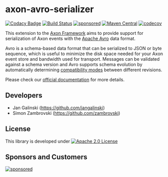 # axon-avro-serializer

[![Codacy Badge](https://api.codacy.com/project/badge/Grade/e5518754d4fd4eea80ef02a95be59486)](https://app.codacy.com/gh/holixon/axon-avro-serializer?utm_source=github.com&utm_medium=referral&utm_content=holixon/axon-avro-serializer&utm_campaign=Badge_Grade_Settings)
[![Build Status](https://github.com/holixon/axon-avro-serializer/workflows/Development%20branches/badge.svg)](https://github.com/holixon/axon-avro-serializer/actions)
[![sponsored](https://img.shields.io/badge/sponsoredBy-Holisticon-RED.svg)](https://holisticon.de/)
[![Maven Central](https://maven-badges.herokuapp.com/maven-central/io.holixon.axon.avro/axon-avro-serializer/badge.svg)](https://maven-badges.herokuapp.com/maven-central/io.holixon.axon.avro/axon-avro-serializer)
[![codecov](https://codecov.io/gh/holixon/axon-avro-serializer/branch/develop/graph/badge.svg?token=ZKDNW1QJ1Y)](https://codecov.io/gh/holixon/axon-avro-serializer)

This extension to the [Axon Framework](https://docs.axoniq.io/reference-guide/) aims to provide support for serialization of Axon events
with the [Apache Avro](https://avro.apache.org/docs/current/) data format.

Avro is a schema-based data format that can be serialized to JSON or byte sequence, which is useful to minimize the disk space needed for
your Axon event store and bandwidth used for transport. Messages can be validated against a schema version and Avro supports schema
evolution by automatically determining [compatibility modes](https://docs.confluent.io/platform/current/schema-registry/avro.html) between
different revisions.

Please check our [official documentation](https://www.holixon.io/axon-avro-serializer/snapshot/) for more details.


## Developers

* Jan Galinski (https://github.com/jangalinski)
* Simon Zambrovski (https://github.com/zambrovski)

## License

This library is developed under
[![Apache 2.0 License](https://img.shields.io/badge/License-Apache%202.0-blue.svg)](https://www.holunda.io/camunda-bpm-taskpool/license)

## Sponsors and Customers

[![sponsored](https://img.shields.io/badge/sponsoredBy-Holisticon-red.svg)](https://holisticon.de/)

